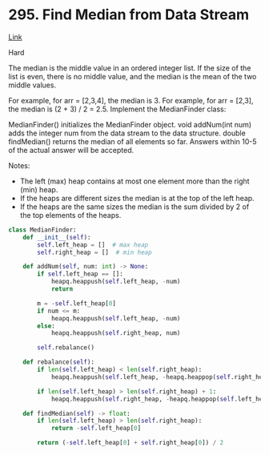 # 295. Find Median from Data Stream

[Link](https://leetcode.com/problems/find-median-from-data-stream/)

Hard

The median is the middle value in an ordered integer list. If the size of the
list is even, there is no middle value, and the median is the mean of the two
middle values.

For example, for arr = [2,3,4], the median is 3. For example, for arr = [2,3],
the median is (2 + 3) / 2 = 2.5. Implement the MedianFinder class:

MedianFinder() initializes the MedianFinder object. void addNum(int num) adds
the integer num from the data stream to the data structure. double findMedian()
returns the median of all elements so far. Answers within 10-5 of the actual
answer will be accepted.

Notes:

- The left (max) heap contains at most one element more than the right (min)
  heap.
- If the heaps are different sizes the median is at the top of the left heap.
- If the heaps are the same sizes the median is the sum divided by 2 of the top
  elements of the heaps.

```python
class MedianFinder:
    def __init__(self):
        self.left_heap = []  # max heap
        self.right_heap = []  # min heap

    def addNum(self, num: int) -> None:
        if self.left_heap == []:
            heapq.heappush(self.left_heap, -num)
            return

        m = -self.left_heap[0]
        if num <= m:
            heapq.heappush(self.left_heap, -num)
        else:
            heapq.heappush(self.right_heap, num)

        self.rebalance()

    def rebalance(self):
        if len(self.left_heap) < len(self.right_heap):
            heapq.heappush(self.left_heap, -heapq.heappop(self.right_heap))

        if len(self.left_heap) > len(self.right_heap) + 1:
            heapq.heappush(self.right_heap, -heapq.heappop(self.left_heap))

    def findMedian(self) -> float:
        if len(self.left_heap) > len(self.right_heap):
            return -self.left_heap[0]

        return (-self.left_heap[0] + self.right_heap[0]) / 2
```
